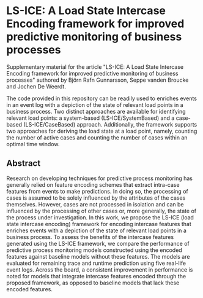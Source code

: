 # LS-ICE: A Load State Intercase Encoding framework for improved predictive monitoring of business processes
Supplementary material for the article "LS-ICE: A Load State Intercase Encoding framework for improved predictive monitoring of business processes" authored by Björn Rafn Gunnarsson, Seppe vanden Broucke and Jochen De Weerdt.

The code provided in this repository can be readily used to enriches events in an event log with a depiction of the state of relevant load points in a business process. Two distinct approaches are available for identifying relevant load points: a system-based (LS-ICE/SystemBased) and a case-based (LS-ICE/CaseBased) approach. Additionally, the framework supports two approaches for deriving the load state at a load point, namely, counting the number of active cases and counting the number of cases within an optimal time window.

## Abstract
Research on developing techniques for predictive process monitoring has generally relied on feature encoding schemes that extract intra-case features from events to make predictions. In doing so, the processing of cases is assumed to be solely influenced by the attributes of the cases themselves. However, cases are not processed in isolation and can be influenced by the processing of other cases or, more generally, the state of the process under investigation. In this work, we propose the LS-ICE (load state intercase encoding) framework for encoding intercase features that enriches events with a depiction of the state of relevant load points in a business process. To assess the benefits of the intercase features generated using the LS-ICE framework, we compare the performance of predictive process monitoring models constructed using the encoded features against baseline models without these features. The models are evaluated for remaining trace and runtime prediction using five real-life event logs. Across the board, a consistent improvement in performance is noted for models that integrate intercase features encoded through the proposed framework, as opposed to baseline models that lack these encoded features.

